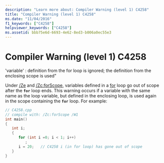 ```yaml
---
description: "Learn more about: Compiler Warning (level 1) C4258"
title: "Compiler Warning (level 1) C4258"
ms.date: "11/04/2016"
f1_keywords: ["C4258"]
helpviewer_keywords: ["C4258"]
ms.assetid: bbb75e6d-6693-4e62-8ed3-b006a0ec55e3
---
```

# Compiler Warning (level 1) C4258

'variable' : definition from the for loop is ignored; the definition from the enclosing scope is used"

Under [/Ze](../../build/reference/za-ze-disable-language-extensions.md) and [/Zc:forScope](../../build/reference/zc-forscope-force-conformance-in-for-loop-scope.md), variables defined in a [for](../../cpp/for-statement-cpp.md) loop go out of scope after the **`for`** loop ends. This warning occurs if a variable with the same name as the loop variable, but defined in the enclosing loop, is used again in the scope containing the **`for`** loop. For example:

```cpp
// C4258.cpp
// compile with: /Zc:forScope /W1
int main()
{
   int i;
   {
      for (int i =0; i < 1; i++)
         ;
      i = 20;   // C4258 i (in for loop) has gone out of scope
   }
}
```
